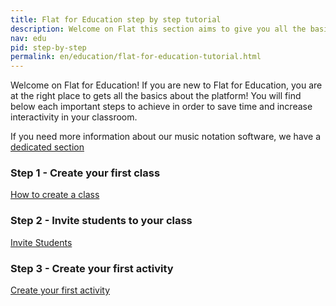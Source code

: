 ```yaml
---
title: Flat for Education step by step tutorial
description: Welcome on Flat this section aims to give you all the basics of our music notation education platform!
nav: edu
pid: step-by-step
permalink: en/education/flat-for-education-tutorial.html
---
```


Welcome on Flat for Education!
If you are new to Flat for Education, you are at the right place to gets all the basics about the platform!
You will find below each important steps to achieve in order to save time and increase interactivity in your classroom.

If you need more information about our music notation software, we have a [dedicated section](/help/en/music-notation-software/)

### Step 1 - Create your first class

[How to create a class](/help/en/education/create-new-class.html)

### Step 2 - Invite students to your class

[Invite Students](/help/en/education/invite-students.html)

### Step 3 - Create your first activity

[Create your first activity](/help/en/education/assignments-activities.html)
